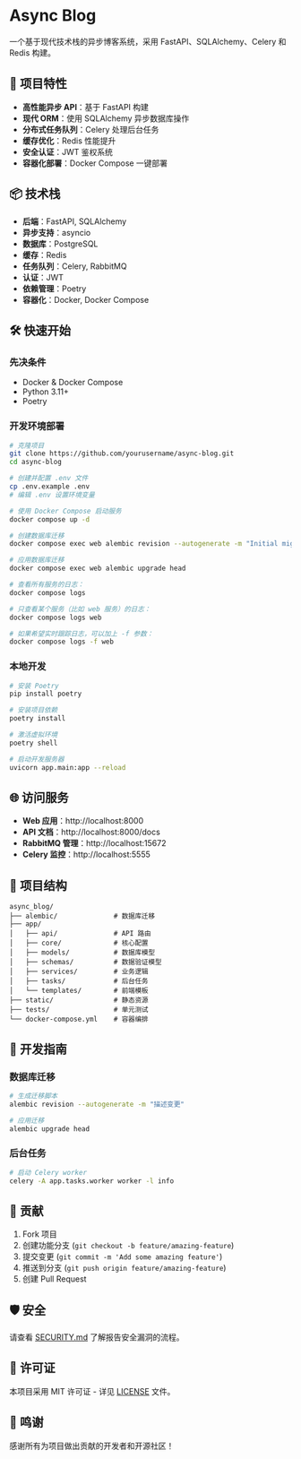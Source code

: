 # Async Blog

一个基于现代技术栈的异步博客系统，采用 FastAPI、SQLAlchemy、Celery 和 Redis 构建。

## 🚀 项目特性

- **高性能异步 API**：基于 FastAPI 构建
- **现代 ORM**：使用 SQLAlchemy 异步数据库操作
- **分布式任务队列**：Celery 处理后台任务
- **缓存优化**：Redis 性能提升
- **安全认证**：JWT 鉴权系统
- **容器化部署**：Docker Compose 一键部署

## 📦 技术栈

- **后端**：FastAPI, SQLAlchemy
- **异步支持**：asyncio
- **数据库**：PostgreSQL
- **缓存**：Redis
- **任务队列**：Celery, RabbitMQ
- **认证**：JWT
- **依赖管理**：Poetry
- **容器化**：Docker, Docker Compose

## 🛠️ 快速开始

### 先决条件

- Docker & Docker Compose
- Python 3.11+
- Poetry

### 开发环境部署

```bash
# 克隆项目
git clone https://github.com/yourusername/async-blog.git
cd async-blog

# 创建并配置 .env 文件
cp .env.example .env
# 编辑 .env 设置环境变量

# 使用 Docker Compose 启动服务
docker compose up -d

# 创建数据库迁移
docker compose exec web alembic revision --autogenerate -m "Initial migration"

# 应用数据库迁移
docker compose exec web alembic upgrade head

# 查看所有服务的日志：
docker compose logs

# 只查看某个服务（比如 web 服务）的日志：
docker compose logs web

# 如果希望实时跟踪日志，可以加上 -f 参数：
docker compose logs -f web

```

### 本地开发

```bash
# 安装 Poetry
pip install poetry

# 安装项目依赖
poetry install

# 激活虚拟环境
poetry shell

# 启动开发服务器
uvicorn app.main:app --reload
```

## 🌐 访问服务

- **Web 应用**：http://localhost:8000
- **API 文档**：http://localhost:8000/docs
- **RabbitMQ 管理**：http://localhost:15672
- **Celery 监控**：http://localhost:5555

## 📂 项目结构

```
async_blog/
├── alembic/              # 数据库迁移
├── app/
│   ├── api/              # API 路由
│   ├── core/             # 核心配置
│   ├── models/           # 数据库模型
│   ├── schemas/          # 数据验证模型
│   ├── services/         # 业务逻辑
│   ├── tasks/            # 后台任务
│   └── templates/        # 前端模板
├── static/               # 静态资源
├── tests/                # 单元测试
└── docker-compose.yml    # 容器编排
```

## 🔧 开发指南

### 数据库迁移

```bash
# 生成迁移脚本
alembic revision --autogenerate -m "描述变更"

# 应用迁移
alembic upgrade head
```

### 后台任务

```bash
# 启动 Celery worker
celery -A app.tasks.worker worker -l info
```

## 🤝 贡献

1. Fork 项目
2. 创建功能分支 (`git checkout -b feature/amazing-feature`)
3. 提交变更 (`git commit -m 'Add some amazing feature'`)
4. 推送到分支 (`git push origin feature/amazing-feature`)
5. 创建 Pull Request

## 🛡️ 安全

请查看 [SECURITY.md](SECURITY.md) 了解报告安全漏洞的流程。

## 📄 许可证

本项目采用 MIT 许可证 - 详见 [LICENSE](LICENSE) 文件。

## 🌟 鸣谢

感谢所有为项目做出贡献的开发者和开源社区！
